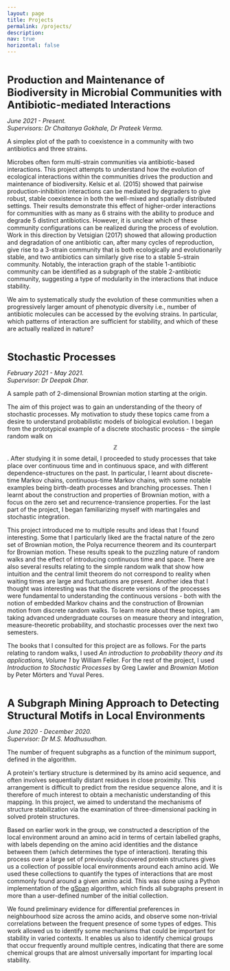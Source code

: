 ```yaml
---
layout: page
title: Projects
permalink: /projects/
description: 
nav: true
horizontal: false
---
```


<b> <font size="5">  
Production and Maintenance of Biodiversity in Microbial Communities with Antibiotic-mediated Interactions    
</font>  </b> 

<i> June 2021 - Present. <br>
Supervisors: Dr Chaitanya Gokhale, Dr Prateek Verma. </i>

<div class="row">
    <div class="col-sm mt-3 mt-md-0">
        <img class="img-fluid rounded z-depth-1" src="https://gauravathreya.github.io/assets/img/PD_SP_DS.jpg" alt="" title="example image" />
    </div>
</div>
<div class="caption">
    A simplex plot of the path to coexistence in a community with two antibiotics and three strains.
</div>

Microbes often form multi-strain communities via antibiotic-based interactions. This project attempts to understand how the evolution of ecological interactions within the communities drives the production and maintenance of biodiversity. Kelsic et al. (2015) showed that pairwise production-inhibition interactions can be mediated by degraders to give robust, stable coexistence in both the well-mixed and spatially distributed settings. Their results demonstrate this effect of higher-order interactions for communities with as many as 6 strains with the ability to produce and degrade 5 distinct antibiotics. However, it is unclear which of these community configurations can be realized during the process of evolution. Work in this direction by Vetsigian (2017) showed that allowing production and degradation of one antibiotic can, after many cycles of reproduction, give rise to a 3-strain community that is both ecologically and evolutionarily stable, and two antibiotics can similarly give rise to a stable 5-strain community. Notably, the interaction graph of the stable 1-antibiotic community can be identified as a subgraph of the stable 2-antibiotic community, suggesting a type of modularity in the interactions that induce stability.  

We aim to systematically study the evolution of these communities when a progressively larger amount of phenotypic diversity i.e., number of antibiotic molecules can be accessed by the evolving strains. In particular, which patterns of interaction are sufficient for stability, and which of these are actually realized in nature? 

<b> <font size="5">  
Stochastic Processes
</font>  </b> 

<i> February 2021 - May 2021. <br>
Supervisor: Dr Deepak Dhar. </i>

<div class="row">
    <div class="col-sm mt-3 mt-md-0">
        <img class="img-fluid rounded z-depth-1" src="https://gauravathreya.github.io/assets/img/2d_bm.png" alt="" title="example image" />
    </div>                                              
</div>
<div class="caption">
    A sample path of 2-dimensional Brownian motion starting at the origin.
</div>


The aim of this project was to gain an understanding of the theory of stochastic processes. My motivation to study these topics came from a desire to understand probabilistic models of biological evolution. I began from the prototypical example of a discrete stochastic process - the simple random walk on $$\mathbb{Z}$$. After studying it in some detail, I proceeded to study processes that take place over continuous time and in continuous space, and with different dependence-structures on the past. In particular, I learnt about discrete-time Markov chains, continuous-time Markov chains, with some notable examples being birth-death processes and branching processes. Then I learnt about the construction and properties of Brownian motion, with a focus on the zero set and recurrence-transience properties. For the last part of the project, I began familiarizing myself with martingales and stochastic integration. 

This project introduced me to multiple results and ideas that I found interesting. Some that I particularly liked are the fractal nature of the zero set of Brownian motion, the Polya recurrence theorem and its counterpart for Brownian motion. These results speak to the puzzling nature of random walks and the effect of introducing continuous time and space. There are also several results relating to the simple random walk that show how intuition and the central limit theorem do not correspond to reality when waiting times are large and fluctuations are present. Another idea that I thought was interesting was that the discrete versions of the processes were fundamental to understanding the continuous versions - both with the notion of embedded Markov chains and the construction of Brownian motion from discrete random walks. To learn more about these topics, I am taking advanced undergraduate courses on measure theory and integration, measure-theoretic probability, and stochastic processes over the next two semesters.  

The books that I consulted for this project are as follows. For the parts relating to random walks, I used <i> An introduction to probability theory and its applications, Volume 1 </i> by William Feller. For the rest of the project, I used <i> Introduction to Stochastic Processes </i> by Greg Lawler and <i> Brownian Motion </i> by Peter M&ouml;rters and Yuval Peres. 

<b> <font size="5">  
A Subgraph Mining Approach to Detecting Structural Motifs in Local Environments
</font>  </b>

<i> June 2020 - December 2020. <br>
Supervisor: Dr M.S. Madhusudhan. </i>

<div class="row">
    <div class="col-sm mt-3 mt-md-0">
        <img class="img-fluid rounded z-depth-1" src="https://gauravathreya.github.io/assets/img/subgraph_diversity_with_support.png" alt="" title="example image" />
    </div>
</div>
<div class="caption">
   The number of frequent subgraphs as a function of the minimum support, defined in the algorithm. 
</div>

A protein's tertiary structure is determined by its amino acid sequence, and often involves sequentially distant residues in close proximity. This arrangement is difficult to predict from the residue sequence alone, and it is therefore of much interest to obtain a mechanistic understanding of this mapping. In this project, we aimed to understand the mechanisms of structure stabilization via the examination of three-dimensional packing in solved protein structures.  

Based on earlier work in the group, we constructed a description of the local environment around an amino acid in terms of certain labelled graphs, with labels depending on the amino acid identities and the distance between them (which determines the type of interaction). Iterating this process over a large set of previously discovered protein structures gives us a collection of possible local environments around each amino acid. We used these collections to quantify the types of interactions that are most commonly found around a given amino acid. This was done using a Python implementation of the [gSpan](https://sites.cs.ucsb.edu/~xyan/software/gSpan.htm) algorithm, which finds all subgraphs present in more than a user-defined number of the initial collection. 

We found preliminary evidence for differential preferences in neighbourhood size across the amino acids, and observe some non-trivial correlations between the frequent presence of some types of edges. This work allowed us to identify some mechanisms that could be important for stability in varied contexts. It enables us also to identify chemical groups that occur frequently around multiple centres, indicating that there are some chemical groups that are almost universally important for imparting local stability.
